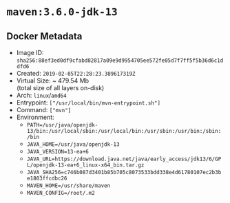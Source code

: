 # `maven:3.6.0-jdk-13`

## Docker Metadata

- Image ID: `sha256:88ef3ed0df9cfabd82817a09e9d9954705ee572fe05d7f7ff5f5b36d6c1ddfd6`
- Created: `2019-02-05T22:28:23.389617319Z`
- Virtual Size: ~ 479.54 Mb  
  (total size of all layers on-disk)
- Arch: `linux`/`amd64`
- Entrypoint: `["/usr/local/bin/mvn-entrypoint.sh"]`
- Command: `["mvn"]`
- Environment:
  - `PATH=/usr/java/openjdk-13/bin:/usr/local/sbin:/usr/local/bin:/usr/sbin:/usr/bin:/sbin:/bin`
  - `JAVA_HOME=/usr/java/openjdk-13`
  - `JAVA_VERSION=13-ea+6`
  - `JAVA_URL=https://download.java.net/java/early_access/jdk13/6/GPL/openjdk-13-ea+6_linux-x64_bin.tar.gz`
  - `JAVA_SHA256=c746b087d3401b85b705c8073533bdd338e4d61780107ec2b3be1803ffcdbc26`
  - `MAVEN_HOME=/usr/share/maven`
  - `MAVEN_CONFIG=/root/.m2`
